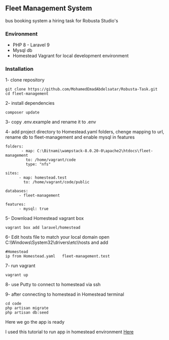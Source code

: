 <h2>Fleet Management System</h2>
    <p>bus booking system a hiring task for Robusta Studio's</p>
    
<h3>Environment</h3>
    <ul>
        <li> PHP 8 - Laravel 9</li>
        <li> Mysql db</li>
        <li> Homestead Vagrant for local development environment</li>
    </ul>
    
<h3>Installation</h3>
    
1- clone repository
```
git clone https://github.com/MohamedEmadAbdelsatar/Robusta-Task.git
cd fleet-management
```
2- install dependencies
```
composer update
 ```
3- copy .env.example and rename it to .env
       
        
4- add project directory to Homestead.yaml folders, chenge mapping to url, rename db to fleet-management and enable mysql in features
```
folders:
       - map: C:\Bitnami\wampstack-8.0.20-0\apache2\htdocs\fleet-management
         to: /home/vagrant/code
         type: "nfs"
        
sites:
      - map: homestead.test
        to: /home/vagrant/code/public

databases:
      - fleet-management

features:
      - mysql: true
```
5- Download Homestead vagrant box
```
vagrant box add laravel/homestead
```

6- Edit hosts file to match your local domain
open C:\Windows\System32\drivers\etc\hosts
and add 
```
#Homestead
ip from Homestead.yaml   fleet-management.test
```

7- run vagrant
```
vagrant up
```

8- use Putty to connect to homestead via ssh

9- after connecting to homestead in Homestead terminal
```
cd code
php artisan migrate
php artisan db:seed
```

<p> Here we go the app is ready </P>
<p> I used this tutorial to run app in homestead environment <a href="https://mirror-medium.com/?m=https%3A%2F%2Fmedium.com%2Fm%2Fglobal-identity%3FredirectUrl%3Dhttps%253A%252F%252Fblog.devgenius.io%252Finstall-laravel-8-x-on-win-10-with-homestead-virtualbox-ec996f9a2cb6">Here</a>
